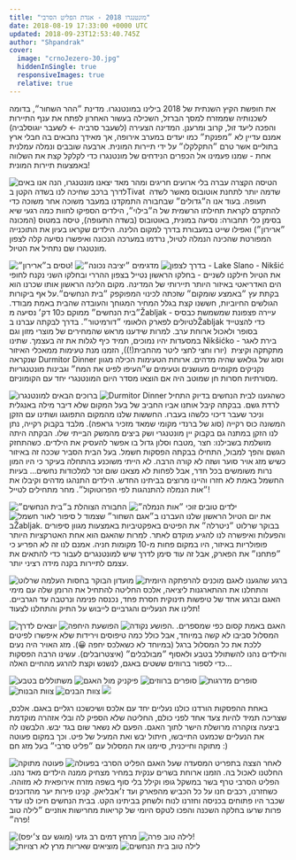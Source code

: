 ```yaml
---
title: "מונטנגרו 2018 - אגדת הפליט הסרבי"
date: 2018-08-19 17:33:00 +0000 UTC
updated: 2018-09-23T12:53:40.745Z
author: "Shpandrak"
cover:
  image: "crnoJezero-30.jpg"
  hiddenInSingle: true
  responsiveImages: true
  relative: true
---
```


את חופשת הקיץ השנתית של 2018 בילינו במונטנגרו. מדינת ״ההר השחור״, בדומה לשכנותיה שממזרח למסך הברזל, השכילה בעשור האחרון לפתח את ענף התיירות והפכה ליעד זול, קרוב ומרענן. המדינה הצעירה (לשעבר סרביה ← לשעבר יוגוסלביה) אמנם עדיין לא ״מפנקת״ כמו יעדים במערב אירופה, אך מאידך נחבאים בה חבלי ארץ בתוליים אשר טרם ״התקלקלו״ על ידי תיירות המונית. ארבעה שובבים ונמלה עמלנית אחת - שמנו פעמינו אל הכפרים הנידחים של מונטנגרו כדי לקלקל קצת את השלווה באמצעות תיירות המונית!

![](gt-18.jpg "מונטנגרו, הנה אנו באים")
הטיסה הקצרה עברה בלי ארועים חריגים ומהר מאד יצאנו לדרך ברכב שחיכה לנו בשדה הקטן בTivat  שדמה יותר לתחנת אוטובוס מאשר לשדה תעופה. בעוד אנו ה״גדולים״ שבחבורה התמקדנו במעבר משוכה אחר משוכה כדי להתקדם לקראת תחילתו הרשמית של ה״בילוי״, הילדים הספיקו לחוות כמה רגעי שיא בסימן כלי תחבורה: נסיעה במונית, באוטובוס (בשדה התעופה), טיסה במטוס (המכונה ״ארירון״) ואפילו שייט במעבורת בדרך למקום הלינה. הילדים שקראו בעיון את התוכנייה המפורטת שהכינה הנמלה לטיול, נרדמו במערכה הנכונה ואיפשרו נסיעה קלה לצפון מונטנגרו שם נתחיל את הטיול. 

![](gt-21.jpg "טסים ב״ארירון״!")
![](gt-25.jpg "מדגימים ״יציבה נכונה״")
![](gt-26.jpg "בדרך לצפון - Lake Slano - Nikšić")
את הטיול חילקנו לשניים - בחלקו הראשון נטייל בצפון ההררי ובחלקו השני נקנח לחופי הים האדריאטי באיזור היותר תיירותי של המדינה. מקום הלינה הראשון אותו שכרנו הוא בקתת עץ ״באמצע שומקום״ שזכתה לכינוי המפוקפק ״בית הנחשים״.על אף ביקורות הגולשים החיוביות, חששנו קצת בגלל המחיר המגוחך והעובדה שהבית באמת מבודד. ״בית הנחשים״ ממוקם כ10 דק׳ נסיעה מŽabljak - עיירה פצפונת שמשמשת כבסיס לטיולים לפארק הלאומי ״דורמיטור״. בדרך לבקתה עברנו בŽabljak כדי להצטייד בסופר ולאכול ארוחת ערב. למרות שידענו מראש שהמחירים של מוצרי מזון וגם במסעדות יהיו נמוכים, תמיד כיף לגלות את זה בעצמך. שתינו Nikšićko - בירת לאגר מתקתקה וקיצית  (יורו וחצי לחצי ליטר מהחבית(!)), הזמנו מנת טעימות ממאכלי האיזור שנקראה Durmitor Dinner וסוג של גולאש שהיה מדהים. ארוחת הטעימות הכילה מגוון נקניקים מקומיים מעושנים וטעימים ש״העיפו לפיט את המח״ וגבינות מונטנגריות מסורתיות חסרות חן שמוטב היה אם הוצאו מסדר היום המונטנגרי יחד עם הקומוניזם.

![](zabliak-17.jpg "ברוכים הבאים למונטנגרו")
![](zabliak-19.jpg "Durmitor Dinner")
כשהגענו לבית הנחשים בדיוק התחיל לרדת גשם. בבקתה קיבל אותנו אביו החביב של בעל המקום שלא דיבר מילה באנגלית וניכר שעבר דיכוי כלשהו בעברו. החששות שלנו מהמקום התפוגגו ושתינו עם הזקן המשונה כוס רקייה (סוג של ברנדי מקומי שמאד מזכיר גראפה). מלבד בקבוק רקייה, נתן לנו הזקן במתנה גם בקבוק יין מונטנגרי ושק ביצים מהמשק הבייתי שלו. הבקתה היתה מושלמת בשבילנו: חצר ,מטבח וסלון גדול בו אפשר להעסיק את הילדים. כשהתחזק הגשם והפך למבול, התחילו בבקתה הפסקות חשמל. בעל הבית הסביר שככה זה באיזור כשיש מזג אויר סוער ושזה לא קורה הרבה. לא הייתי משוכנע בהתחלה בעיקר כי היו המון נרות משומשים בכל חדר, אבל לפחות לא מצאנו שום זכר למלכודות נחשים... בעיות החשמל באמת לא חזרו והיינו מרוצים בביתינו החדש. הילדים התנהגו מדהים וקיבלו את ״אות הנמלה להתנהגות לפי הפרוטוקול״. מחר מתחילים לטייל!

![](zabliak-25.jpg "החבורה הצוהלת ב״בית הנחשים״")
![](zabliak-20.jpg "ילדים טובים זוכי ״אות הנמלה״")
![](zabliak-21.jpg "סיפור לאור חשמל")
את יום הטיול הראשון שלנו העברנו ב״אגם השחור״ שצמוד ל בŽabljak. בבוקר שרלוט ״ניטרלה״ את הפיטים באפקטיביות באמצעות מגוון סיפורים והפעלות ואיפשרה לנו להגיע מוקדם לאתר. למרות שהאגם הוא אחת האטרקציות היותר פופולריות באיזור, היו במקום פחות מ-10 מקומות חניה. אמנם לנו זה לא הפריע כי ״פתחנו״ את הפארק, אבל זה עוד סימן לדרך שיש למונטנגרים לעבור כדי להתאים את עצמם לתיירות בקנה מידה רציני יותר.

![](zabliak-22.jpg "מועדון הבוקר בחסות העלמה שרלוט")
![](zabliak-23.jpg "מוכנים להרפתקה היומית")
ברגע שהגענו לאגם והתחלנו את ההתארגנות ליציאה, אלכס החליטה להתחיל את הרומן שלה עם מימי האגם וברגע אחד של טיפשות תינוקית חסרת פחד, נכנסה פנימה ונרטבה עד הגרביים. תלינו את הנעליים והגרביים לייבוש על התיק והתחלנו לצעוד!

![](crnoJezero-19.jpg "יוצאים לדרך")
![](crnoJezero-26.jpg "הפושעת היחפה")
![](crnoJezero-27.jpg "הפושע נקודה.")
האגם באמת קסום כפי שמספרים. המסלול סביבו לא קשה במיוחד, אבל כולל כמה טיפוסים וירידות שלא איפשרו לפיטים ללכת את כל המסלול ברגל (במיוחד לא כשאלכס יחפה 😀). מזג האויר היה נעים והילדים נהנו להשתולל בטבע ולאסוף ״מבולבלים״ (איצטרובלים). עשינו הרבה הפסקות כדי לספור ברווזים ששטים באגם, לנשנש וקצת להרגע מהחיים האלה...

![](crnoJezero-30.jpg "משתוללים בטבע")
![](crnoJezero-31.jpg "פיקניק מול האגם")
![](crnoJezero-32.jpg "סופרים ברווזים")
![](crnoJezero-34.jpg "סופרים מדרגות")
![](crnoJezero-37.jpg "צוות הבנות")
![](crnoJezero-24.jpg "צוות הבנים")
![](crnoJezero-23.jpg)

באחת ההפסקות הורדנו כולנו נעליים יחד עם אלכס ושיכשכנו רגליים באגם. אלכס, שצריכה תמיד להיות צעד אחד לפני כולם, החליטה שלא הספיק לה ובלי אזהרה מוקדמת ביצעה צוקהרה מרושלת הישר לתוך האגם. הפעם לא נשאר שום בגד יבש. הלבשנו לה את הנעליים שכמעט התייבשו, חיתול יבש ואת המעיל של פיט. וכך במקום פעוטה מתוקה וחייכנית, סיימנו את המסלול עם ״פליט סרבי״ בעל מזג חם :)

![](crnoJezero-42.jpg "פעוטה מתוקה")
![](crnoJezero-45.jpg "הפליט הסרבי בפעולה")
לאחר הצצה בתפריט המסעדה שעל האגם החלטנו לאכול בה. הזמנו ארוחת בשרים ענקית במחיר מצחיק ממנה הילדים מאד נהנו. הפליט הסרבי טרף בשר במשקל גופו וקילל בלי סוף בשפה מזרח אירופאית לא מזוהה. כשחזרנו, רכבים חנו על כל הכביש מהפארק ועד ז׳אבליאק. קנינו פירות יער מהדוכנים שכבר היו פתוחים בכניסה וחזרנו לנוח ולשחק בביתינו הקט. בבית הנחשים חיכו לנו עדר פרות שרעו בחלקה השכנה והפכו לטקס היומי של קריאות מחרישות אוזניים ״לילה טוב פרה״!

![](crnoJezero-46.jpg "מרחץ דמים רב גזעי (מוגש עם צ׳יפס)")
![](zabliak-24.jpg "לילה טוב פרה!")
![](zabliak-26.jpg "מוציאים שאריות מרץ לא רצויות")
![](zabliak-27.jpg "לילה טוב בית הנחשים")
